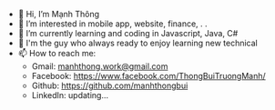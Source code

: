 - 👋 Hi, I’m Mạnh Thông
- 👀 I’m interested in mobile app, website, finance, . .
- 🌱 I’m currently learning and coding in Javascript, Java, C#
- 💞️ I'm the guy who always ready to enjoy learning new technical
- 📫 How to reach me:
  + Gmail: manhthong.work@gmail.com
  + Facebook: https://www.facebook.com/ThongBuiTruongManh/
  + Github: https://github.com/manhthongbui
  + LinkedIn: updating...
